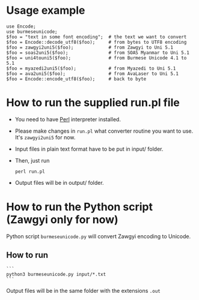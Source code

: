 # Usage example

    use Encode;
    use burmeseunicode;
    $foo = "text in some font encoding";  # the text we want to convert
    $foo = Encode::decode_utf8($foo);     # from bytes to UTF8 encoding
    $foo = zawgyi2uni5($foo);             # from Zawgyi to Uni 5.1
    $foo = soas2uni5($foo);               # from SOAS Myanmar to Uni 5.1
    $foo = uni4touni5($foo);              # from Burmese Unicode 4.1 to 5.1
    $foo = myazedi2uni5($foo);            # from Myazedi to Uni 5.1
    $foo = ava2uni5($foo);                # from AvaLaser to Uni 5.1
    $foo = Encode::encode_utf8($foo);     # back to byte

# How to run the supplied run.pl file 

- You need to have [Perl](http://www.perl.org/get.html) interpreter installed.
- Please make changes in `run.pl` what converter routine you want to use. It's `zawgyi2uni5` for now.
- Input files in plain text format have to be put in input/ folder.
- Then, just run

    ```
    perl run.pl
    ```

- Output files will be in output/ folder.

# How to run the Python script (Zawgyi only for now)

Python script `burmeseunicode.py` will convert Zawgyi encoding to Unicode.

## How to run

    ```
    python3 burmeseunicode.py input/*.txt
    ```

Output files will be in the same folder with the extensions `.out`
